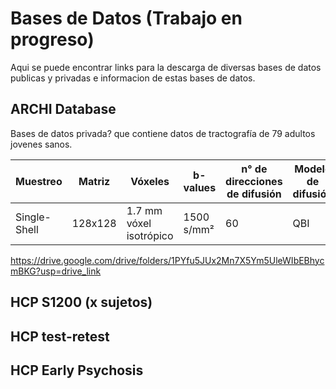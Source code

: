 # Bases de Datos (Trabajo en progreso)

Aqui se puede encontrar links para la descarga de diversas bases de datos publicas y privadas e informacion de estas bases de datos.


## ARCHI Database

Bases de datos privada? que contiene datos de tractografía de 79 adultos jovenes sanos.

| **Muestreo**     | **Matriz**  | **Vóxeles**               | **b-values**        | **n° de direcciones de difusión** | **Modelo de difusión** |
|------------------|-------------|---------------------------|---------------------|-----------------------------------|------------------------|
| Single-Shell     | 128x128     | 1.7 mm vóxel isotrópico    | 1500 s/mm²          | 60                                | QBI                    |


https://drive.google.com/drive/folders/1PYfu5JUx2Mn7X5Ym5UleWIbEBhycmBKG?usp=drive_link

## HCP S1200 (x sujetos)


## HCP test-retest


## HCP Early Psychosis	




